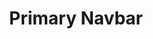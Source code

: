 ---
title: Primary Navbar
category: Application
paid: false
isActive: true
ltr: {"preview":"function App() {\n\n  const [state, setState] = React.useState(false)\n\n  // Replace javascript:void(0) path with your path\n  const navigation = [\n      { title: \"Customers\", path: \"javascript:void(0)\" },\n      { title: \"Careers\", path: \"javascript:void(0)\" },\n      { title: \"Guides\", path: \"javascript:void(0)\" },\n      { title: \"Partners\", path: \"javascript:void(0)\" }\n  ]\n\n  return (\n      <nav className=\"bg-white w-full border-b md:border-0\">\n          <div className=\"items-center px-4 max-w-screen-xl mx-auto md:flex md:px-8\">\n              <div className=\"flex items-center justify-between py-3 md:py-5 md:block\">\n                    <a href=\"javascript:void(0)\">\n                        <img\n                            src=\"/logo.svg\" \n                            width={120} \n                            height={50}\n                            alt=\"Float UI logo\"\n                        />\n                    </a>\n                  <div className=\"md:hidden\">\n                      <button className=\"text-gray-700 outline-none p-2 rounded-md focus:border-gray-400 focus:border\"\n                          onClick={() => setState(!state)}\n                      >\n                          {\n                              state ? (\n                                  <svg xmlns=\"http://www.w3.org/2000/svg\" className=\"h-6 w-6\" viewBox=\"0 0 20 20\" fill=\"currentColor\">\n                                      <path fillRule=\"evenodd\" d=\"M4.293 4.293a1 1 0 011.414 0L10 8.586l4.293-4.293a1 1 0 111.414 1.414L11.414 10l4.293 4.293a1 1 0 01-1.414 1.414L10 11.414l-4.293 4.293a1 1 0 01-1.414-1.414L8.586 10 4.293 5.707a1 1 0 010-1.414z\" clipRule=\"evenodd\" />\n                                  </svg>\n                              ) : (\n                                  <svg xmlns=\"http://www.w3.org/2000/svg\" className=\"h-6 w-6\" fill=\"none\" viewBox=\"0 0 24 24\" stroke=\"currentColor\">\n                                      <path strokeLinecap=\"round\" strokeLinejoin=\"round\" strokeWidth={2} d=\"M4 8h16M4 16h16\" />\n                                  </svg>\n                              )\n                          }\n                      </button>\n                  </div>\n              </div>\n              <div className={`flex-1 justify-self-center pb-3 md:block md:pb-0 ${ state ? 'block' : 'hidden'}`}>\n                  <ul className=\"justify-center items-center space-y-8 md:flex md:space-x-6 md:space-y-0\">\n                      {\n                          navigation.map((item, idx) => {\n                              return (\n                                <li key={idx} className=\"text-gray-600 hover:text-indigo-600\">\n                                    <a href={item.path}>\n                                        { item.title }\n                                    </a>\n                                </li>\n                              )\n                          })\n                      }\n                  </ul>\n              </div>\n              <div className=\"hidden md:inline-block\">\n                <a href=\"javascript:void(0)\" className=\"py-3 px-4 text-white bg-indigo-600 hover:bg-indigo-700 rounded-md shadow\">\n                    Get Started\n                </a>\n              </div>\n          </div>\n      </nav>\n  )\n}\n","vue":{"vueCss":[{"code":"<template>\n  <nav class=\"nav-primary\">\n    <div class=\"nav-container\">\n      <div class=\"brand\">\n        <a href=\"javascript:void(0)\">\n          <img src=\"https://www.floatui.com/logo.svg\" width=\"120\" height=\"50\" alt=\"Float UI logo\" />\n        </a>\n        <div class=\"menu-btn\">\n          <button @click=\"menuOpen()\">\n            <svg xmlns=\"http://www.w3.org/2000/svg\" class=\"h-6 w-6\" viewBox=\"0 0 20 20\" fill=\"currentColor\" :class=\"[open ? 'block' : 'hidden']\">\n              <path fillRule=\"evenodd\"\n                d=\"M4.293 4.293a1 1 0 011.414 0L10 8.586l4.293-4.293a1 1 0 111.414 1.414L11.414 10l4.293 4.293a1 1 0 01-1.414 1.414L10 11.414l-4.293 4.293a1 1 0 01-1.414-1.414L8.586 10 4.293 5.707a1 1 0 010-1.414z\"\n                clipRule=\"evenodd\" />\n            </svg>\n            <svg xmlns=\"http://www.w3.org/2000/svg\" class=\"h-6 w-6\" fill=\"none\" viewBox=\"0 0 24 24\" :class=\"[open ? 'hidden' : 'block']\"\n              stroke=\"currentColor\">\n              <path strokeLinecap=\"round\" strokeLinejoin=\"round\" d=\"M4 8h16M4 16h16\" />\n            </svg>\n          </button>\n        </div>\n      </div>\n      <div class=\"nav-items\" :class=\"[open ? 'block' : 'hidden']\">\n        <ul>\n          <li v-for=\"link in navigation\" :key=\"link.id\" class=\"nav-item\">\n            <a :href=\"link.router\">\n              {{ link.title }}\n            </a>\n          </li>\n        </ul>\n      </div>\n      <div class=\"get-started-link\">\n        <a>\n          Get Started\n        </a>\n      </div>\n    </div>\n  </nav>\n</template>\n\n<script>\nimport { ref } from 'vue';\nexport default {\n  data: function () {\n    return {\n      navigation: [\n        { title: \"Customers\", router: \"/Customers\" },\n        { title: \"Careers\", router: \"/Careers\" },\n        { title: \"Guides\", router: \"/Guides\" },\n        { title: \"Partners\", router: \"/Partners\" },\n      ]\n    }\n  },\n  setup() {\n    let open = ref(false);\n    function menuOpen() {\n      open.value = !open.value;\n    }\n    return { open, menuOpen }\n  }\n}\n</script>","label":"App.vue"},{"code":".nav-primary {\n  background-color: #FFF;\n  border-bottom: 1px solid #e5e7eb;\n}\n@media (min-width: 768px) {\n  .nav-primary {\n    border-bottom: 0;\n    position: static;\n  }\n}\n.nav-primary .nav-container {\n  align-items: center;\n  margin: 0 1rem 0 1rem;\n  padding: 0.75rem 0 0.75rem 0;\n  max-width: 1300px;\n}\n@media (min-width: 768px) {\n  .nav-primary .nav-container {\n    display: flex;\n    margin: 0 2rem 0 2rem;\n    padding: 1rem 0 1rem 0;\n  }\n}\n@media (min-width: 1400px) {\n  .nav-primary .nav-container {\n    margin: auto;\n  }\n}\n.nav-primary .nav-container .brand {\n  display: flex;\n  align-items: center;\n  justify-content: space-between;\n}\n@media (min-width: 768px) {\n  .nav-primary .nav-container .brand {\n    display: block;\n  }\n}\n.nav-primary .nav-container .brand .menu-btn button {\n  color: #374151;\n  outline: none;\n  padding: 0.5rem;\n  border-radius: 0.375rem;\n}\n.nav-primary .nav-container .brand .menu-btn button:focus {\n  border: 1px solid #9ca3af;\n}\n.nav-primary .nav-container .brand .menu-btn button svg {\n  width: 1.5rem;\n  height: 1.5rem;\n}\n@media (min-width: 768px) {\n  .nav-primary .nav-container .brand .menu-btn {\n    display: none;\n  }\n}\n.nav-primary .nav-container .nav-items {\n  flex: 1;\n  justify-self: center;\n  margin-top: 2rem;\n}\n@media (min-width: 768px) {\n  .nav-primary .nav-container .nav-items {\n    margin-top: 0;\n    display: block;\n  }\n}\n.nav-primary .nav-container .nav-items ul {\n  justify-content: center;\n  align-items: center;\n}\n.nav-primary .nav-container .nav-items ul > * {\n  margin-top: 2rem;\n}\n@media (min-width: 768px) {\n  .nav-primary .nav-container .nav-items ul {\n    display: flex;\n  }\n  .nav-primary .nav-container .nav-items ul > * {\n    margin-top: 0;\n    margin-left: 1.5rem;\n  }\n}\n.nav-primary .nav-container .nav-items ul .nav-item {\n  color: #4b5563;\n}\n.nav-primary .nav-container .nav-items ul .nav-item:hover {\n  color: #4f46e5;\n}\n.nav-primary .nav-container .get-started-link {\n  display: none;\n}\n@media (min-width: 768px) {\n  .nav-primary .nav-container .get-started-link {\n    display: inline-block;\n  }\n}\n.nav-primary .nav-container .get-started-link a {\n  padding: 0.625rem 1rem 0.625rem 1rem;\n  color: #FFF;\n  background-color: #4f46e5;\n  border-radius: 0.375rem;\n  box-shadow: 0 1px 3px 0 #0000001a, 0 1px 2px -1px #0000001a;\n}\n.nav-primary .nav-container .get-started-link a:hover {\n  background-color: #4338ca;\n}\n\n.hide-nav, .hidden {\n  display: none;\n}\n.block {\n  display: block;\n}","label":"style.css"}],"vueTail":[{"label":"App.vue","code":"<template>\n  <nav class=\"bg-white w-full border-b md:border-0 md:static\">\n    <div class=\"items-center px-4 max-w-screen-xl mx-auto md:flex md:px-8\">\n      <div class=\"flex items-center justify-between py-3 md:py-5 md:block\">\n        <a href=\"javascript:void(0)\">\n          <img src=\"https://www.floatui.com/logo.svg\" width=\"120\" height=\"50\" alt=\"Float UI logo\" />\n        </a>\n        <div class=\"md:hidden\">\n          <button class=\"text-gray-700 outline-none p-2 rounded-md focus:border-gray-400 focus:border\" @click=\"menuOpen()\">\n            <svg xmlns=\"http://www.w3.org/2000/svg\" class=\"h-6 w-6\" viewBox=\"0 0 20 20\" fill=\"currentColor\" :class=\"[open ? 'block' : 'hidden']\">\n              <path fillRule=\"evenodd\"\n                d=\"M4.293 4.293a1 1 0 011.414 0L10 8.586l4.293-4.293a1 1 0 111.414 1.414L11.414 10l4.293 4.293a1 1 0 01-1.414 1.414L10 11.414l-4.293 4.293a1 1 0 01-1.414-1.414L8.586 10 4.293 5.707a1 1 0 010-1.414z\"\n                clipRule=\"evenodd\" />\n            </svg>\n            <svg xmlns=\"http://www.w3.org/2000/svg\" class=\"h-6 w-6\" fill=\"none\" viewBox=\"0 0 24 24\" :class=\"[open ? 'hidden' : 'block']\"\n              stroke=\"currentColor\">\n              <path strokeLinecap=\"round\" strokeLinejoin=\"round\" d=\"M4 8h16M4 16h16\" />\n            </svg>\n          </button>\n        </div>\n      </div>\n      <div class=\"flex-1 justify-self-center pb-3 mt-8 md:block md:pb-0 md:mt-0\" :class=\"[open ? 'block' : 'hidden']\">\n        <ul class=\"justify-center items-center space-y-8 md:flex md:space-x-6 md:space-y-0\">\n          <li v-for=\"link in navigation\" :key=\"link.id\" class=\"text-gray-600 hover:text-indigo-600\">\n            <a :href=\"link.router\">\n              {{ link.title }}\n            </a>\n          </li>\n        </ul>\n      </div>\n      <div class=\"hidden md:inline-block\">\n        <a class=\"py-3 px-4 text-white bg-indigo-600 hover:bg-indigo-700 rounded-md shadow\">\n          Get Started\n        </a>\n      </div>\n    </div>\n  </nav>\n</template>\n\n<script>\nimport { ref } from 'vue';\nexport default {\n  data: function () {\n    return {\n      navigation: [\n        { title: \"Customers\", router: \"/Customers\" },\n        { title: \"Careers\", router: \"/Careers\" },\n        { title: \"Guides\", router: \"/Guides\" },\n        { title: \"Partners\", router: \"/Partners\" },\n      ]\n    }\n  },\n  setup() {\n    let open = ref(false);\n    function menuOpen() {\n      open.value = !open.value;\n    }\n    return { open, menuOpen }\n  }\n}\n</script>"}]},"react":{"jsxTail":[{"code":"import { useState } from 'react'\n\nexport default () => {\n\n  const [state, setState] = useState(false)\n\n  // Replace javascript:void(0) path with your path\n  const navigation = [\n      { title: \"Customers\", path: \"javascript:void(0)\" },\n      { title: \"Careers\", path: \"javascript:void(0)\" },\n      { title: \"Guides\", path: \"javascript:void(0)\" },\n      { title: \"Partners\", path: \"javascript:void(0)\" }\n  ]\n\n  return (\n      <nav className=\"bg-white w-full border-b md:border-0 md:static\">\n          <div className=\"items-center px-4 max-w-screen-xl mx-auto md:flex md:px-8\">\n              <div className=\"flex items-center justify-between py-3 md:py-5 md:block\">\n                    <a href=\"javascript:void(0)\">\n                        <img\n                            src=\"https://www.floatui.com/logo.svg\" \n                            width={120} \n                            height={50}\n                            alt=\"Float UI logo\"\n                        />\n                    </a>\n                  <div className=\"md:hidden\">\n                      <button className=\"text-gray-700 outline-none p-2 rounded-md focus:border-gray-400 focus:border\"\n                          onClick={() => setState(!state)}\n                      >\n                          {\n                              state ? (\n                                  <svg xmlns=\"http://www.w3.org/2000/svg\" className=\"h-6 w-6\" viewBox=\"0 0 20 20\" fill=\"currentColor\">\n                                      <path fillRule=\"evenodd\" d=\"M4.293 4.293a1 1 0 011.414 0L10 8.586l4.293-4.293a1 1 0 111.414 1.414L11.414 10l4.293 4.293a1 1 0 01-1.414 1.414L10 11.414l-4.293 4.293a1 1 0 01-1.414-1.414L8.586 10 4.293 5.707a1 1 0 010-1.414z\" clipRule=\"evenodd\" />\n                                  </svg>\n                              ) : (\n                                  <svg xmlns=\"http://www.w3.org/2000/svg\" className=\"h-6 w-6\" fill=\"none\" viewBox=\"0 0 24 24\" stroke=\"currentColor\">\n                                      <path strokeLinecap=\"round\" strokeLinejoin=\"round\" strokeWidth={2} d=\"M4 8h16M4 16h16\" />\n                                  </svg>\n                              )\n                          }\n                      </button>\n                  </div>\n              </div>\n              <div className={`flex-1 justify-self-center pb-3 mt-8 md:block md:pb-0 md:mt-0 ${ state ? 'block' : 'hidden'}`}>\n                  <ul className=\"justify-center items-center space-y-8 md:flex md:space-x-6 md:space-y-0\">\n                      {\n                          navigation.map((item, idx) => {\n                              return (\n                                <li key={idx} className=\"text-gray-600 hover:text-indigo-600\">\n                                    <a href={item.path}>\n                                        { item.title }\n                                    </a>\n                                </li>\n                              )\n                          })\n                      }\n                  </ul>\n              </div>\n              <div className=\"hidden md:inline-block\">\n                <a href=\"javascript:void(0)\" className=\"py-3 px-4 text-white bg-indigo-600 hover:bg-indigo-700 rounded-md shadow\">\n                    Get Started\n                </a>\n              </div>\n          </div>\n      </nav>\n  )\n}","label":"App.jsx"}],"jsxCss":[{"code":"import { useState } from 'react'\n\nexport default () => {\n\n  const [state, setState] = useState(false)\n\n  // Replace javascript:void(0) path with your path\n  const navigation = [\n      { title: \"Customers\", path: \"javascript:void(0)\" },\n      { title: \"Careers\", path: \"javascript:void(0)\" },\n      { title: \"Guides\", path: \"javascript:void(0)\" },\n      { title: \"Partners\", path: \"javascript:void(0)\" }\n  ]\n\n  return (\n      <nav className=\"nav-primary\">\n          <div className=\"nav-container\">\n              <div className=\"brand\">\n                    <a href=\"javascript:void(0)\">\n                        <img\n                            src=\"https://www.floatui.com/logo.svg\" \n                            width={120} \n                            height={50}\n                            alt=\"Float UI logo\"\n                        />\n                    </a>\n                  <div className=\"menu-btn\">\n                      <button\n                          onClick={() => setState(!state)}\n                      >\n                          {\n                              state ? (\n                                  <svg xmlns=\"http://www.w3.org/2000/svg\" viewBox=\"0 0 20 20\" fill=\"currentColor\">\n                                      <path fillRule=\"evenodd\" d=\"M4.293 4.293a1 1 0 011.414 0L10 8.586l4.293-4.293a1 1 0 111.414 1.414L11.414 10l4.293 4.293a1 1 0 01-1.414 1.414L10 11.414l-4.293 4.293a1 1 0 01-1.414-1.414L8.586 10 4.293 5.707a1 1 0 010-1.414z\" clipRule=\"evenodd\" />\n                                  </svg>\n                              ) : (\n                                  <svg xmlns=\"http://www.w3.org/2000/svg\" fill=\"none\" viewBox=\"0 0 24 24\" stroke=\"currentColor\">\n                                      <path strokeLinecap=\"round\" strokeLinejoin=\"round\" strokeWidth={2} d=\"M4 8h16M4 16h16\" />\n                                  </svg>\n                              )\n                          }\n                      </button>\n                  </div>\n              </div>\n              <div className={`nav-items ${ state ? '' : 'hide-nav'}`}>\n                  <ul>\n                      {\n                          navigation.map((item, idx) => {\n                              return (\n                                <li key={idx} className=\"nav-item\">\n                                    <a href={item.path}>\n                                        { item.title }\n                                    </a>\n                                </li>\n                              )\n                          })\n                      }\n                  </ul>\n              </div>\n              <div className=\"get-started-link\">\n                <a href=\"javascript:void(0)\" className=\"\">\n                    Get Started\n                </a>\n              </div>\n          </div>\n      </nav>\n  )\n}\n","label":"App.jsx"},{"label":"style.css","code":".nav-primary {\n  background-color: #FFF;\n  border-bottom: 1px solid #e5e7eb;\n}\n@media (min-width: 768px) {\n  .nav-primary {\n    border-bottom: 0;\n    position: static;\n  }\n}\n.nav-primary .nav-container {\n  align-items: center;\n  margin: 0 1rem 0 1rem;\n  padding: 0.75rem 0 0.75rem 0;\n  max-width: 1300px;\n}\n@media (min-width: 768px) {\n  .nav-primary .nav-container {\n    display: flex;\n    margin: 0 2rem 0 2rem;\n    padding: 1rem 0 1rem 0;\n  }\n}\n@media (min-width: 1400px) {\n  .nav-primary .nav-container {\n    margin: auto;\n  }\n}\n.nav-primary .nav-container .brand {\n  display: flex;\n  align-items: center;\n  justify-content: space-between;\n}\n@media (min-width: 768px) {\n  .nav-primary .nav-container .brand {\n    display: block;\n  }\n}\n.nav-primary .nav-container .brand .menu-btn button {\n  color: #374151;\n  outline: none;\n  padding: 0.5rem;\n  border-radius: 0.375rem;\n}\n.nav-primary .nav-container .brand .menu-btn button:focus {\n  border: 1px solid #9ca3af;\n}\n.nav-primary .nav-container .brand .menu-btn button svg {\n  width: 1.5rem;\n  height: 1.5rem;\n}\n@media (min-width: 768px) {\n  .nav-primary .nav-container .brand .menu-btn {\n    display: none;\n  }\n}\n.nav-primary .nav-container .nav-items {\n  flex: 1;\n  justify-self: center;\n  margin-top: 2rem;\n}\n@media (min-width: 768px) {\n  .nav-primary .nav-container .nav-items {\n    margin-top: 0;\n    display: block;\n  }\n}\n.nav-primary .nav-container .nav-items ul {\n  justify-content: center;\n  align-items: center;\n}\n.nav-primary .nav-container .nav-items ul > * {\n  margin-top: 2rem;\n}\n@media (min-width: 768px) {\n  .nav-primary .nav-container .nav-items ul {\n    display: flex;\n  }\n  .nav-primary .nav-container .nav-items ul > * {\n    margin-top: 0;\n    margin-left: 1.5rem;\n  }\n}\n.nav-primary .nav-container .nav-items ul .nav-item {\n  color: #4b5563;\n}\n.nav-primary .nav-container .nav-items ul .nav-item:hover {\n  color: #4f46e5;\n}\n.nav-primary .nav-container .get-started-link {\n  display: none;\n}\n@media (min-width: 768px) {\n  .nav-primary .nav-container .get-started-link {\n    display: inline-block;\n  }\n}\n.nav-primary .nav-container .get-started-link a {\n  padding: 0.625rem 1rem 0.625rem 1rem;\n  color: #FFF;\n  background-color: #4f46e5;\n  border-radius: 0.375rem;\n  box-shadow: 0 1px 3px 0 #0000001a, 0 1px 2px -1px #0000001a;\n}\n.nav-primary .nav-container .get-started-link a:hover {\n  background-color: #4338ca;\n}\n\n.hide-nav {\n  display: none;\n}\n"}]}}
rtl: {"vue":{"vueTail":[],"vueCss":[]},"preview":"function App() {\n\n  const [state, setState] = React.useState(false)\n\n  // Replace javascript:void(0) path with your path\n  const navigation = [\n    { title: \"العملاء\", path: \"javascript:void(0)\" },\n    { title: \"الوظائف\", path: \"javascript:void(0)\" },\n    { title: \"خطوط الإرشاد\", path: \"javascript:void(0)\" },\n    { title: \"شركاء\", path: \"javascript:void(0)\" }\n  ]\n\n  return (\n      <nav className=\"bg-white w-full border-b md:border-0\">\n          <div className=\"items-center px-4 max-w-screen-xl mx-auto md:flex md:px-8\">\n              <div className=\"flex items-center justify-between py-3 md:py-5 md:block\">\n                    <a href=\"javascript:void(0)\">\n                        <img\n                            src=\"/logo.svg\" \n                            width={120} \n                            height={50}\n                            alt=\"Float UI logo\"\n                        />\n                    </a>\n                  <div className=\"md:hidden\">\n                      <button className=\"text-gray-700 outline-none p-2 rounded-md focus:border-gray-400 focus:border\"\n                          onClick={() => setState(!state)}\n                      >\n                          {\n                              state ? (\n                                  <svg xmlns=\"http://www.w3.org/2000/svg\" className=\"h-6 w-6\" viewBox=\"0 0 20 20\" fill=\"currentColor\">\n                                      <path fillRule=\"evenodd\" d=\"M4.293 4.293a1 1 0 011.414 0L10 8.586l4.293-4.293a1 1 0 111.414 1.414L11.414 10l4.293 4.293a1 1 0 01-1.414 1.414L10 11.414l-4.293 4.293a1 1 0 01-1.414-1.414L8.586 10 4.293 5.707a1 1 0 010-1.414z\" clipRule=\"evenodd\" />\n                                  </svg>\n                              ) : (\n                                  <svg xmlns=\"http://www.w3.org/2000/svg\" className=\"h-6 w-6\" fill=\"none\" viewBox=\"0 0 24 24\" stroke=\"currentColor\">\n                                      <path strokeLinecap=\"round\" strokeLinejoin=\"round\" strokeWidth={2} d=\"M4 8h16M4 16h16\" />\n                                  </svg>\n                              )\n                          }\n                      </button>\n                  </div>\n              </div>\n              <div className={`flex-1 justify-self-center pb-3 md:block md:pb-0 ${ state ? 'block' : 'hidden'}`}>\n                  <ul className=\"justify-center items-center space-y-8 md:flex md:space-x-6 md:space-x-reverse md:space-y-0\">\n                      {\n                          navigation.map((item, idx) => {\n                              return (\n                                <li key={idx} className=\"text-gray-600 hover:text-indigo-600\">\n                                    <a href={item.path}>\n                                        { item.title }\n                                    </a>\n                                </li>\n                              )\n                          })\n                      }\n                  </ul>\n              </div>\n              <div className=\"hidden md:inline-block\">\n                <a href=\"javascript:void(0)\" className=\"py-3 px-4 text-white bg-indigo-600 hover:bg-indigo-700 rounded-md shadow\">\n                    البدء\n                </a>\n              </div>\n          </div>\n      </nav>\n  )\n}\n","react":{"jsxTail":[{"label":"App.jsx","code":"import { useState } from 'react'\n\nexport default () => {\n\n  const [state, setState] = useState(false)\n\n  // Replace javascript:void(0) path with your path\n  const navigation = [\n    { title: \"العملاء\", path: \"javascript:void(0)\" },\n    { title: \"الوظائف\", path: \"javascript:void(0)\" },\n    { title: \"خطوط الإرشاد\", path: \"javascript:void(0)\" },\n    { title: \"شركاء\", path: \"javascript:void(0)\" }\n  ]\n\n  return (\n      <nav className=\"bg-white w-full border-b md:border-0\">\n          <div className=\"items-center px-4 max-w-screen-xl mx-auto md:flex md:px-8\">\n              <div className=\"flex items-center justify-between py-3 md:py-5 md:block\">\n                    <a href=\"javascript:void(0)\">\n                        <img\n                            src=\"/logo.svg\" \n                            width={120} \n                            height={50}\n                            alt=\"Float UI logo\"\n                        />\n                    </a>\n                  <div className=\"md:hidden\">\n                      <button className=\"text-gray-700 outline-none p-2 rounded-md focus:border-gray-400 focus:border\"\n                          onClick={() => setState(!state)}\n                      >\n                          {\n                              state ? (\n                                  <svg xmlns=\"http://www.w3.org/2000/svg\" className=\"h-6 w-6\" viewBox=\"0 0 20 20\" fill=\"currentColor\">\n                                      <path fillRule=\"evenodd\" d=\"M4.293 4.293a1 1 0 011.414 0L10 8.586l4.293-4.293a1 1 0 111.414 1.414L11.414 10l4.293 4.293a1 1 0 01-1.414 1.414L10 11.414l-4.293 4.293a1 1 0 01-1.414-1.414L8.586 10 4.293 5.707a1 1 0 010-1.414z\" clipRule=\"evenodd\" />\n                                  </svg>\n                              ) : (\n                                  <svg xmlns=\"http://www.w3.org/2000/svg\" className=\"h-6 w-6\" fill=\"none\" viewBox=\"0 0 24 24\" stroke=\"currentColor\">\n                                      <path strokeLinecap=\"round\" strokeLinejoin=\"round\" strokeWidth={2} d=\"M4 8h16M4 16h16\" />\n                                  </svg>\n                              )\n                          }\n                      </button>\n                  </div>\n              </div>\n              <div className={`flex-1 justify-self-center pb-3 md:block md:pb-0 ${ state ? 'block' : 'hidden'}`}>\n                  <ul className=\"justify-center items-center space-y-8 md:flex md:space-x-6 md:space-x-reverse md:space-y-0\">\n                      {\n                          navigation.map((item, idx) => {\n                              return (\n                                <li key={idx} className=\"text-gray-600 hover:text-indigo-600\">\n                                    <a href={item.path}>\n                                        { item.title }\n                                    </a>\n                                </li>\n                              )\n                          })\n                      }\n                  </ul>\n              </div>\n              <div className=\"hidden md:inline-block\">\n                <a href=\"javascript:void(0)\" className=\"py-3 px-4 text-white bg-indigo-600 hover:bg-indigo-700 rounded-md shadow\">\n                    البدء\n                </a>\n              </div>\n          </div>\n      </nav>\n  )\n}"}],"jsxCss":[{"code":"import { useState } from 'react'\n\nexport default () => {\n\n  const [state, setState] = useState(false)\n\n  // Replace javascript:void(0) path with your path\n  const navigation = [\n    { title: \"العملاء\", path: \"javascript:void(0)\" },\n    { title: \"الوظائف\", path: \"javascript:void(0)\" },\n    { title: \"خطوط الإرشاد\", path: \"javascript:void(0)\" },\n    { title: \"شركاء\", path: \"javascript:void(0)\" }\n  ]\n\n  return (\n      <nav className=\"nav-primary\">\n          <div className=\"nav-container\">\n              <div className=\"brand\">\n                    <a href=\"javascript:void(0)\">\n                        <img\n                            src=\"https://www.floatui.com/logo.svg\" \n                            width={120} \n                            height={50}\n                            alt=\"Float UI logo\"\n                        />\n                    </a>\n                  <div className=\"menu-btn\">\n                      <button\n                          onClick={() => setState(!state)}\n                      >\n                          {\n                              state ? (\n                                  <svg xmlns=\"http://www.w3.org/2000/svg\" viewBox=\"0 0 20 20\" fill=\"currentColor\">\n                                      <path fillRule=\"evenodd\" d=\"M4.293 4.293a1 1 0 011.414 0L10 8.586l4.293-4.293a1 1 0 111.414 1.414L11.414 10l4.293 4.293a1 1 0 01-1.414 1.414L10 11.414l-4.293 4.293a1 1 0 01-1.414-1.414L8.586 10 4.293 5.707a1 1 0 010-1.414z\" clipRule=\"evenodd\" />\n                                  </svg>\n                              ) : (\n                                  <svg xmlns=\"http://www.w3.org/2000/svg\" fill=\"none\" viewBox=\"0 0 24 24\" stroke=\"currentColor\">\n                                      <path strokeLinecap=\"round\" strokeLinejoin=\"round\" strokeWidth={2} d=\"M4 8h16M4 16h16\" />\n                                  </svg>\n                              )\n                          }\n                      </button>\n                  </div>\n              </div>\n              <div className={`nav-items ${ state ? '' : 'hide-nav'}`}>\n                  <ul>\n                      {\n                          navigation.map((item, idx) => {\n                              return (\n                                <li key={idx} className=\"nav-item\">\n                                    <a href={item.path}>\n                                        { item.title }\n                                    </a>\n                                </li>\n                              )\n                          })\n                      }\n                  </ul>\n              </div>\n              <div className=\"get-started-link\">\n                <a href=\"javascript:void(0)\" className=\"\">\n                    البدء\n                </a>\n              </div>\n          </div>\n      </nav>\n  )\n}","label":"App.jsx"},{"code":".nav-primary {\n  background-color: #FFF;\n  border-bottom: 1px solid #e5e7eb;\n}\n@media (min-width: 768px) {\n  .nav-primary {\n    border-bottom: 0;\n    position: static;\n  }\n}\n.nav-primary .nav-container {\n  align-items: center;\n  margin: 0 1rem 0 1rem;\n  padding: 0.75rem 0 0.75rem 0;\n  max-width: 1300px;\n}\n@media (min-width: 768px) {\n  .nav-primary .nav-container {\n    display: flex;\n    margin: 0 2rem 0 2rem;\n    padding: 1rem 0 1rem 0;\n  }\n}\n@media (min-width: 1400px) {\n  .nav-primary .nav-container {\n    margin: auto;\n  }\n}\n.nav-primary .nav-container .brand {\n  display: flex;\n  align-items: center;\n  justify-content: space-between;\n}\n@media (min-width: 768px) {\n  .nav-primary .nav-container .brand {\n    display: block;\n  }\n}\n.nav-primary .nav-container .brand .menu-btn button {\n  color: #374151;\n  outline: none;\n  padding: 0.5rem;\n  border-radius: 0.375rem;\n}\n.nav-primary .nav-container .brand .menu-btn button:focus {\n  border: 1px solid #9ca3af;\n}\n.nav-primary .nav-container .brand .menu-btn button svg {\n  width: 1.5rem;\n  height: 1.5rem;\n}\n@media (min-width: 768px) {\n  .nav-primary .nav-container .brand .menu-btn {\n    display: none;\n  }\n}\n.nav-primary .nav-container .nav-items {\n  flex: 1;\n  justify-self: center;\n  margin-top: 2rem;\n}\n@media (min-width: 768px) {\n  .nav-primary .nav-container .nav-items {\n    margin-top: 0;\n    display: block;\n  }\n}\n.nav-primary .nav-container .nav-items ul {\n  justify-content: center;\n  align-items: center;\n}\n.nav-primary .nav-container .nav-items ul > * {\n  margin-top: 2rem;\n}\n@media (min-width: 768px) {\n  .nav-primary .nav-container .nav-items ul {\n    display: flex;\n  }\n  .nav-primary .nav-container .nav-items ul > * {\n    margin-top: 0;\n    margin-left: 1.5rem;\n  }\n}\n.nav-primary .nav-container .nav-items ul .nav-item {\n  color: #4b5563;\n}\n.nav-primary .nav-container .nav-items ul .nav-item:hover {\n  color: #4f46e5;\n}\n.nav-primary .nav-container .get-started-link {\n  display: none;\n}\n@media (min-width: 768px) {\n  .nav-primary .nav-container .get-started-link {\n    display: inline-block;\n  }\n}\n.nav-primary .nav-container .get-started-link a {\n  padding: 0.625rem 1rem 0.625rem 1rem;\n  color: #FFF;\n  background-color: #4f46e5;\n  border-radius: 0.375rem;\n  box-shadow: 0 1px 3px 0 #0000001a, 0 1px 2px -1px #0000001a;\n}\n.nav-primary .nav-container .get-started-link a:hover {\n  background-color: #4338ca;\n}\n\n.hide-nav {\n  display: none;\n}","label":"style.css"}]}}
slug: /navbars
id: 336a5188-317a-4d0e-b5fb-b54a69f7bab4
created_at: 1
---